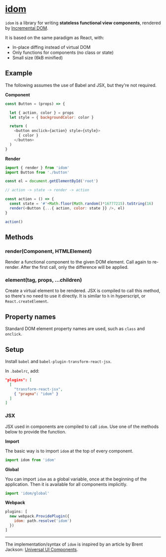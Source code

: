 # [idom](https://github.com/eliot-akira/idom)

`idom` is a library for writing **stateless functional view components**, rendered by [Incremental DOM](https://github.com/google/incremental-dom/).

It is based on the same paradigm as React, with:

- In-place diffing instead of virtual DOM
- Only functions for components (no class or state)
- Small size (6kB minified)

## Example

The following assumes the use of Babel and JSX, but they're not required.

**Component**

```js
const Button = (props) => {

  let { action, color } = props
  let style = { backgroundColor: color }

  return (
    <button onclick={action} style={style}>
      { color }
    </button>
  )
}
```

**Render**

```js
import { render } from 'idom'
import Button from './button'

const el = document.getElementById('root')

// action -> state -> render -> action

const action = () => {
  const state = '#'+Math.floor(Math.random()*16777215).toString(16)
  render(<Button {...{ action, color: state }} />, el)
}

action()
```

## Methods

### render(Component, HTMLElement)

Render a functional component to the given DOM element. Call again to re-render. After the first call, only the difference will be applied.

### element(tag, props, ...children)

Create a virtual element to be rendered. JSX is compiled to call this method, so there's no need to use it directly. It is similar to `h` in hyperscript, or `React.createElement`.

## Property names

Standard DOM element property names are used, such as `class` and `onclick`.

## Setup

Install `babel` and `babel-plugin-transform-react-jsx`.

In `.babelrc`, add:

```json
"plugins": [
  [
    "transform-react-jsx",
    { "pragma": "idom" }
  ]
]
```

### JSX

JSX used in components are compiled to call `idom`. Use one of the methods below to provide the function.

**Import**

The basic way is to import `idom` at the top of every component.

```js
import idom from 'idom'
```

**Global**

You can import `idom` as a global variable, once at the beginning of the application. Then it is available for all components implicitly.

```js
import 'idom/global'
```

**Webpack**

```js
plugins: [
  new webpack.ProvidePlugin({
    idom: path.resolve('idom')
  })
]
```

---

The implementation/syntax of `idom` is inspired by an article by Brent Jackson: [Universal UI Components](http://jxnblk.com/writing/posts/universal-ui-components/).
